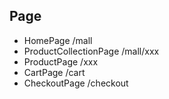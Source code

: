 ## Page

- HomePage /mall
- ProductCollectionPage /mall/xxx
- ProductPage /xxx
- CartPage /cart
- CheckoutPage /checkout
